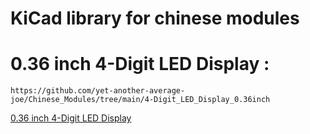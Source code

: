 # KiCad library for chinese modules


# 0.36 inch 4-Digit LED Display :

    https://github.com/yet-another-average-joe/Chinese_Modules/tree/main/4-Digit_LED_Display_0.36inch


[0.36 inch 4-Digit LED Display](#https://github.com/yet-another-average-joe/Chinese_Modules/tree/main/4-Digit_LED_Display_0.36inch)

